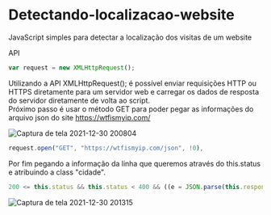 # Detectando-localizacao-website
JavaScript simples para detectar a localização dos visitas de um website

API
```js
var request = new XMLHttpRequest();
```

Utilizando a API XMLHttpRequest(); é possível enviar requisições HTTP ou HTTPS diretamente para um servidor web e carregar os dados de resposta do servidor diretamente de volta ao script.
<br />
Próximo passo é usar o método GET para poder pegar as informações do arquivo json do site https://wtfismyip.com/

![Captura de tela 2021-12-30 200804](https://user-images.githubusercontent.com/88719652/147795488-9509836c-e351-4f43-9484-ec81b26aae70.png)

```js
request.open("GET", "https://wtfismyip.com/json", !0),
```

Por fim pegando a informação da linha que queremos através do this.status e atribuindo a class "cidade".

```js
200 <= this.status && this.status < 400 && ((e = JSON.parse(this.response).YourFuckingLocation.replace(/\,.+/g, "$'")), (document.getElementById("cidade").innerHTML = y));
```

![Captura de tela 2021-12-30 201315](https://user-images.githubusercontent.com/88719652/147795494-1f333f90-5ed7-4957-a6e4-73c408d536e5.png)

